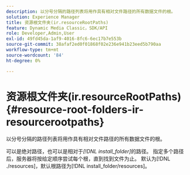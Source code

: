 ```yaml
---
description: 以分号分隔的路径列表将用作具有相对文件路径的所有数据文件的根。
solution: Experience Manager
title: 资源根文件夹(ir.resourceRootPaths)
feature: Dynamic Media Classic，SDK/API
role: Developer,Admin,User
exl-id: 49fd45da-1af9-4016-8fc6-6ec17b7e553b
source-git-commit: 38afaf2ed0f01868f02e236e941b23eed5b790aa
workflow-type: tm+mt
source-wordcount: '84'
ht-degree: 0%

---
```


# 资源根文件夹(ir.resourceRootPaths){#resource-root-folders-ir-resourcerootpaths}

以分号分隔的路径列表将用作具有相对文件路径的所有数据文件的根。

可以是绝对路径，也可以是相对于&#x200B;*[!DNL install_folder]*&#x200B;的路径。 指定多个路径后，服务器将按给定顺序尝试每个根，直到找到文件为止。 默认为[!DNL ./resources]，默认根路径为[!DNL install_folder/resources]。
